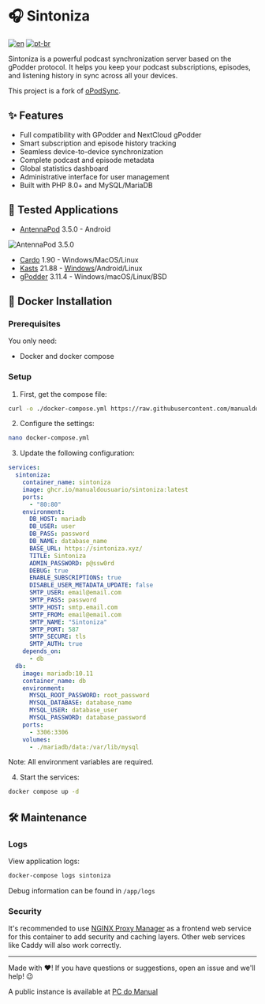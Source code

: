 # 🎧 Sintoniza

[![en](https://img.shields.io/badge/lang-en-red.svg)](https://github.com/manualdousuario/sintoniza/blob/master/README.md)
[![pt-br](https://img.shields.io/badge/lang-pt--br-green.svg)](https://github.com/manualdousuario/sintoniza/blob/master/README.pt-br.md)

Sintoniza is a powerful podcast synchronization server based on the gPodder protocol. It helps you keep your podcast subscriptions, episodes, and listening history in sync across all your devices.

This project is a fork of [oPodSync](https://github.com/kd2org/opodsync).

## ✨ Features

- Full compatibility with GPodder and NextCloud gPodder
- Smart subscription and episode history tracking
- Seamless device-to-device synchronization
- Complete podcast and episode metadata
- Global statistics dashboard
- Administrative interface for user management
- Built with PHP 8.0+ and MySQL/MariaDB

## 📱 Tested Applications

- [AntennaPod](https://github.com/AntennaPod/AntennaPod) 3.5.0 - Android

![AntennaPod 3.5.0](https://github.com/manualdousuario/sintoniza/blob/main/assets/antennapod_350.gif?raw=true)

- [Cardo](https://cardo-podcast.github.io) 1.90 - Windows/MacOS/Linux
- [Kasts](https://invent.kde.org/multimedia/kasts) 21.88 - [Windows](https://cdn.kde.org/ci-builds/multimedia/kasts/)/Android/Linux
- [gPodder](https://gpodder.github.io/) 3.11.4 - Windows/macOS/Linux/BSD

## 🐳 Docker Installation

### Prerequisites

You only need:
- Docker and docker compose

### Setup

1. First, get the compose file:
```bash
curl -o ./docker-compose.yml https://raw.githubusercontent.com/manualdousuario/sintoniza/main/docker-compose.yml
```

2. Configure the settings:
```bash
nano docker-compose.yml
```

3. Update the following configuration:
```yaml
services:
  sintoniza:
    container_name: sintoniza
    image: ghcr.io/manualdousuario/sintoniza:latest
    ports:
      - "80:80"
    environment:
      DB_HOST: mariadb
      DB_USER: user
      DB_PASS: password
      DB_NAME: database_name
      BASE_URL: https://sintoniza.xyz/
      TITLE: Sintoniza
      ADMIN_PASSWORD: p@ssw0rd
      DEBUG: true
      ENABLE_SUBSCRIPTIONS: true
      DISABLE_USER_METADATA_UPDATE: false
      SMTP_USER: email@email.com
      SMTP_PASS: password
      SMTP_HOST: smtp.email.com
      SMTP_FROM: email@email.com
      SMTP_NAME: "Sintoniza"
      SMTP_PORT: 587
      SMTP_SECURE: tls
      SMTP_AUTH: true
    depends_on:
      - db
  db:
    image: mariadb:10.11
    container_name: db
    environment:
      MYSQL_ROOT_PASSWORD: root_password
      MYSQL_DATABASE: database_name
      MYSQL_USER: database_user
      MYSQL_PASSWORD: database_password
    ports:
      - 3306:3306
    volumes:
      - ./mariadb/data:/var/lib/mysql
```

Note: All environment variables are required.

4. Start the services:
```bash
docker compose up -d
```

## 🛠️ Maintenance

### Logs

View application logs:
```bash
docker-compose logs sintoniza
```

Debug information can be found in `/app/logs`

### Security

It's recommended to use [NGINX Proxy Manager](https://nginxproxymanager.com/) as a frontend web service for this container to add security and caching layers. Other web services like Caddy will also work correctly.

---

Made with ❤️! If you have questions or suggestions, open an issue and we'll help! 😉

A public instance is available at [PC do Manual](https://sintoniza.pcdomanual.com/)
